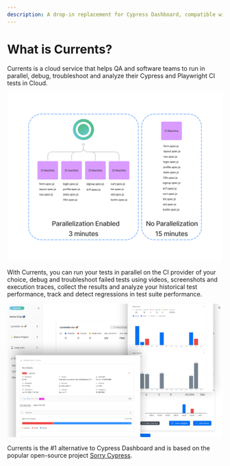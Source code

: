 ```yaml
---
description: A drop-in replacement for Cypress Dashboard, compatible with Playwright.
---
```


# What is Currents?

Currents is a cloud service that helps QA and software teams to run in parallel, debug, troubleshoot and analyze their Cypress and Playwright CI tests in Cloud.

![Cypress tests parallelization with Currents](<.gitbook/assets/cypress-parallelization-benefits (2).png>)

With Currents, you can run your tests in parallel on the CI provider of your choice, debug and troubleshoot failed tests using videos, screenshots and execution traces, collect the results and analyze your historical test performance, track and detect regressions in test suite performance.

![Cypress tests with Currents](.gitbook/assets/currents-preview.png)

Currents is the #1 alternative to Cypress Dashboard and is based on the popular open-source project [Sorry Cypress](https://sorry-cypress.dev).
